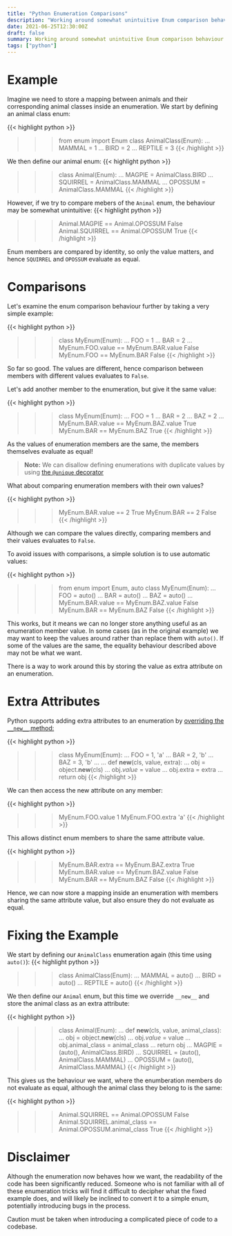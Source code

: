 ```yaml
---
title: "Python Enumeration Comparisons"
description: "Working around somewhat unintuitive Enum comparison behaviour in Python"
date: 2021-06-25T12:30:00Z
draft: false
summary: Working around somewhat unintuitive Enum comparison behaviour in Python
tags: ["python"]
---
```


# Example

Imagine we need to store a mapping between animals and their corresponding animal classes inside an enumeration.
We start by defining an animal class enum:

{{< highlight python >}}
>>> from enum import Enum
>>> class AnimalClass(Enum):
...    MAMMAL = 1
...    BIRD = 2
...    REPTILE = 3
{{< /highlight >}}

We then define our animal enum:
{{< highlight python >}}
>>> class Animal(Enum):
...    MAGPIE = AnimalClass.BIRD
...    SQUIRREL = AnimalClass.MAMMAL
...    OPOSSUM = AnimalClass.MAMMAL
{{< /highlight >}}

However, if we try to compare mebers of the `Animal` enum, the behaviour may be somewhat unintuitive:
{{< highlight python >}}
>>> Animal.MAGPIE == Animal.OPOSSUM
False
>>> Animal.SQUIRREL == Animal.OPOSSUM
True
{{< /highlight >}}

Enum members are compared by identity, so only the value matters, and hence `SQUIRREL` and `OPOSSUM` evaluate as equal.

# Comparisons

Let's examine the enum comparison behaviour further by taking a very simple example:

{{< highlight python >}}
>>> class MyEnum(Enum):
...     FOO = 1
...     BAR = 2
...
>>> MyEnum.FOO.value == MyEnum.BAR.value
False
>>> MyEnum.FOO == MyEnum.BAR
False
{{< /highlight >}}

So far so good. The values are different, hence comparison between members with different values evaluates to `False`.

Let's add another member to the enumeration, but give it the same value:

{{< highlight python >}}
>>> class MyEnum(Enum):
...     FOO = 1
...     BAR = 2
...     BAZ = 2
...
>>> MyEnum.BAR.value == MyEnum.BAZ.value
True
>>> MyEnum.BAR == MyEnum.BAZ
True
{{< /highlight >}}

As the values of enumeration members are the same, the members themselves evaluate as equal!

> __Note:__ We can disallow defining enumerations with duplicate values by using [the `@unique` decorator][unique-decorator]

What about comparing enumeration members with their own values?

{{< highlight python >}}
>>> MyEnum.BAR.value == 2
True
>>> MyEnum.BAR == 2
False
{{< /highlight >}}

Although we can compare the values directly, comparing members and their values evaluates to `False`.

To avoid issues with comparisons, a simple solution is to use automatic values:

{{< highlight python >}}
>>> from enum import Enum, auto
>>> class MyEnum(Enum):
...     FOO = auto()
...     BAR = auto()
...     BAZ = auto()
...
>>> MyEnum.BAR.value == MyEnum.BAZ.value
False
>>> MyEnum.BAR == MyEnum.BAZ
False
{{< /highlight >}}

This works, but it means we can no longer store anything useful as an enumeration member value.
In some cases (as in the original example) we may want to keep the values around rather than replace them with `auto()`.
If some of the values are the same, the equality behaviour described above may not be what we want.

There is a way to work around this by storing the value as extra attribute on an enumeration.

# Extra Attributes

Python supports adding extra attributes to an enumeration by [overriding the `__new__` method:][custom-new]

{{< highlight python >}}
>>> class MyEnum(Enum):
...    FOO = 1, 'a'
...    BAR = 2, 'b'
...    BAZ = 3, 'b'
...
...    def __new__(cls, value, extra):
...        obj = object.__new__(cls)
...        obj._value_ = value
...        obj.extra = extra
...        return obj
{{< /highlight >}}

We can then access the new attribute on any member:

{{< highlight python >}}
>>> MyEnum.FOO.value
1
>>> MyEnum.FOO.extra
'a'
{{< /highlight >}}

This allows distinct enum members to share the same attribute value.

{{< highlight python >}}
>>> MyEnum.BAR.extra == MyEnum.BAZ.extra
True
>>> MyEnum.BAR.value == MyEnum.BAZ.value
False
>>> MyEnum.BAR == MyEnum.BAZ
False
{{< /highlight >}}

Hence, we can now store a mapping inside an enumeration with members sharing the same attribute value, but also ensure
they do not evaluate as equal.

# Fixing the Example

We start by defining our `AnimalClass` enumeration again (this time using `auto()`):
{{< highlight python >}}
>>> class AnimalClass(Enum):
...    MAMMAL = auto()
...    BIRD = auto()
...    REPTILE = auto()
{{< /highlight >}}

We then define our `Animal` enum, but this time we override `__new__` and store the animal class as an extra attribute:

{{< highlight python >}}
>>> class Animal(Enum):
...     def __new__(cls, value, animal_class):
...         obj = object.__new__(cls)
...         obj._value_ = value
...         obj.animal_class = animal_class
...         return obj
...     MAGPIE = (auto(), AnimalClass.BIRD)
...     SQUIRREL = (auto(), AnimalClass.MAMMAL)
...     OPOSSUM = (auto(), AnimalClass.MAMMAL)
{{< /highlight >}}

This gives us the behaviour we want, where the enumberation members do not evaluate as equal, although the animal class they belong to is the same:

{{< highlight python >}}
>>> Animal.SQUIRREL == Animal.OPOSSUM
False
>>> Animal.SQUIRREL.animal_class == Animal.OPOSSUM.animal_class
True
{{< /highlight >}}

# Disclaimer

Although the enumeration now behaves how we want, the readability of the code has been significantly reduced. Someone who is not familiar with all of these
enumeration tricks will find it difficult to decipher what the fixed example does, and will likely be inclined to convert it to a
simple enum, potentially introducing bugs in the process.

Caution must be taken when introducing a complicated piece of code to a codebase.

[unique-decorator]: https://docs.python.org/3/library/enum.html#enum.unique
[custom-new]: https://docs.python.org/3/library/enum.html#using-a-custom-new
